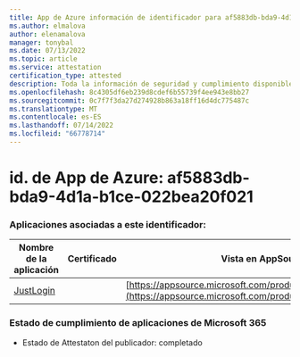 ```yaml
---
title: App de Azure información de identificador para af5883db-bda9-4d1a-b1ce-022bea20f021
ms.author: elmalova
author: elenamalova
manager: tonybal
ms.date: 07/13/2022
ms.topic: article
ms.service: attestation
certification_type: attested
description: Toda la información de seguridad y cumplimiento disponible para af5883db-bda9-4d1a-b1ce-022bea20f021.
ms.openlocfilehash: 8c4305df6eb239d8cdef6b55739f4ee943e8bb27
ms.sourcegitcommit: 0c7f7f3da27d274928b863a18ff16d4dc775487c
ms.translationtype: MT
ms.contentlocale: es-ES
ms.lasthandoff: 07/14/2022
ms.locfileid: "66778714"
---
```

# <a name="azure-app-id-af5883db-bda9-4d1a-b1ce-022bea20f021"></a>id. de App de Azure: af5883db-bda9-4d1a-b1ce-022bea20f021


### <a name="apps-associated-with-this-id"></a>Aplicaciones asociadas a este identificador:
| **Nombre de la aplicación** | **Certificado** | **Vista en AppSource** |
|--------------|---------------|-----------------------|
| [JustLogin](../forward/WA200004314.md) |  | [https://appsource.microsoft.com/product/office/WA200004314](https://appsource.microsoft.com/product/office/WA200004314) |

### <a name="microsoft-365-app-compliance-status"></a>Estado de cumplimiento de aplicaciones de Microsoft 365
- Estado de Attestaton del publicador: completado
